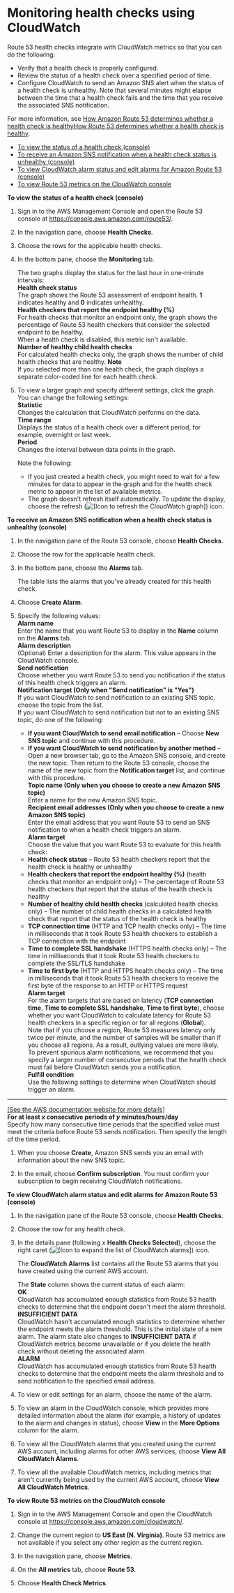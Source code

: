 # Monitoring health checks using CloudWatch<a name="monitoring-health-checks"></a>

Route 53 health checks integrate with CloudWatch metrics so that you can do the following:
+ Verify that a health check is properly configured\.
+ Review the status of a health check over a specified period of time\.
+ Configure CloudWatch to send an Amazon SNS alert when the status of a health check is unhealthy\. Note that several minutes might elapse between the time that a health check fails and the time that you receive the associated SNS notification\. 

For more information, see [How Amazon Route 53 determines whether a health check is healthyHow Route 53 determines whether a health check is healthy](dns-failover-determining-health-of-endpoints.md)\.
+ [To view the status of a health check \(console\)](#monitoring-status-procedure)
+ [To receive an Amazon SNS notification when a health check status is unhealthy \(console\)](#monitoring-sns-notification-procedure)
+ [To view CloudWatch alarm status and edit alarms for Amazon Route 53 \(console\)](#monitoring-alarm-status-procedure)
+ [To view Route 53 metrics on the CloudWatch console](#monitoring-metrics-in-cloudwatch-console-procedure)<a name="monitoring-status-procedure"></a>

**To view the status of a health check \(console\)**

1. Sign in to the AWS Management Console and open the Route 53 console at [https://console\.aws\.amazon\.com/route53/](https://console.aws.amazon.com/route53/)\.

1. In the navigation pane, choose **Health Checks**\. 

1. Choose the rows for the applicable health checks\. 

1. In the bottom pane, choose the **Monitoring** tab\.

   The two graphs display the status for the last hour in one\-minute intervals:  
**Health check status**  
The graph shows the Route 53 assessment of endpoint health\. **1** indicates healthy and **0** indicates unhealthy\.  
**Health checkers that report the endpoint healthy \(%\)**  
For health checks that monitor an endpoint only, the graph shows the percentage of Route 53 health checkers that consider the selected endpoint to be healthy\.  
When a health check is disabled, this metric isn't available\.  
**Number of healthy child health checks**  
For calculated health checks only, the graph shows the number of child health checks that are healthy\. 
**Note**  
If you selected more than one health check, the graph displays a separate color\-coded line for each health check\.

1. To view a larger graph and specify different settings, click the graph\. You can change the following settings:  
**Statistic**  
Changes the calculation that CloudWatch performs on the data\.  
**Time range**  
Displays the status of a health check over a different period, for example, overnight or last week\.  
**Period**  
Changes the interval between data points in the graph\.

   Note the following:
   + If you just created a health check, you might need to wait for a few minutes for data to appear in the graph and for the health check metric to appear in the list of available metrics\.
   + The graph doesn't refresh itself automatically\. To update the display, choose the refresh \(![\[Icon to refresh the CloudWatch graph\]](http://docs.aws.amazon.com/Route53/latest/DeveloperGuide/images/cloudwatch-refresh-icon.png)\) icon\.<a name="monitoring-sns-notification-procedure"></a>

**To receive an Amazon SNS notification when a health check status is unhealthy \(console\)**

1. In the navigation pane of the Route 53 console, choose **Health Checks**\.

1. Choose the row for the applicable health check\.

1. In the bottom pane, choose the **Alarms** tab\.

   The table lists the alarms that you've already created for this health check\.

1. Choose **Create Alarm**\.

1. Specify the following values:  
**Alarm name**  
Enter the name that you want Route 53 to display in the **Name** column on the **Alarms** tab\.  
**Alarm description**  
\(Optional\) Enter a description for the alarm\. This value appears in the CloudWatch console\.  
**Send notification**  
Choose whether you want Route 53 to send you notification if the status of this health check triggers an alarm\.  
**Notification target \(Only when "Send notification" is "Yes"\)**  
If you want CloudWatch to send notification to an existing SNS topic, choose the topic from the list\.  
If you want CloudWatch to send notification but not to an existing SNS topic, do one of the following:  
   + **If you want CloudWatch to send email notification** – Choose **New SNS topic** and continue with this procedure\.
   + **If you want CloudWatch to send notification by another method** – Open a new browser tab, go to the Amazon SNS console, and create the new topic\. Then return to the Route 53 console, choose the name of the new topic from the **Notification target** list, and continue with this procedure\.  
**Topic name \(Only when you choose to create a new Amazon SNS topic\)**  
Enter a name for the new Amazon SNS topic\.  
**Recipient email addresses \(Only when you choose to create a new Amazon SNS topic\)**  
Enter the email address that you want Route 53 to send an SNS notification to when a health check triggers an alarm\.  
**Alarm target**  
Choose the value that you want Route 53 to evaluate for this health check:  
   + **Health check status** – Route 53 health checkers report that the health check is healthy or unhealthy
   + **Health checkers that report the endpoint healthy \(%\)** \(health checks that monitor an endpoint only\) – The percentage of Route 53 health checkers that report that the status of the health check is healthy
   + **Number of healthy child health checks** \(calculated health checks only\) – The number of child health checks in a calculated health check that report that the status of the health check is healthy
   + **TCP connection time** \(HTTP and TCP health checks only\) – The time in milliseconds that it took Route 53 health checkers to establish a TCP connection with the endpoint
   + **Time to complete SSL handshake** \(HTTPS health checks only\) – The time in milliseconds that it took Route 53 health checkers to complete the SSL/TLS handshake
   + **Time to first byte** \(HTTP and HTTPS health checks only\) – The time in milliseconds that it took Route 53 health checkers to receive the first byte of the response to an HTTP or HTTPS request  
**Alarm target**  
For the alarm targets that are based on latency \(**TCP connection time**, **Time to complete SSL handshake**, **Time to first byte**\), choose whether you want CloudWatch to calculate latency for Route 53 health checkers in a specific region or for all regions \(**Global**\)\.  
Note that if you choose a region, Route 53 measures latency only twice per minute, and the number of samples will be smaller than if you choose all regions\. As a result, outlying values are more likely\. To prevent spurious alarm notifications, we recommend that you specify a larger number of consecutive periods that the health check must fail before CloudWatch sends you a notification\.   
**Fulfill condition**  
Use the following settings to determine when CloudWatch should trigger an alarm\.    
****    
[\[See the AWS documentation website for more details\]](http://docs.aws.amazon.com/Route53/latest/DeveloperGuide/monitoring-health-checks.html)  
**For at least *x* consecutive periods of *y* minutes/hours/day**  
Specify how many consecutive time periods that the specified value must meet the criteria before Route 53 sends notification\. Then specify the length of the time period\.

1. When you choose **Create**, Amazon SNS sends you an email with information about the new SNS topic\.

1. In the email, choose **Confirm subscription**\. You must confirm your subscription to begin receiving CloudWatch notifications\. <a name="monitoring-alarm-status-procedure"></a>

**To view CloudWatch alarm status and edit alarms for Amazon Route 53 \(console\)**

1. In the navigation pane of the Route 53 console, choose **Health Checks**\.

1. Choose the row for any health check\.

1. In the details pane \(following *x* **Health Checks Selected**\), choose the right caret \(![\[Icon to expand the list of CloudWatch alarms\]](http://docs.aws.amazon.com/Route53/latest/DeveloperGuide/images/cloudwatch-expand-alarms-list.png)\) icon\.

   The **CloudWatch Alarms** list contains all the Route 53 alarms that you have created using the current AWS account\.

   The **State** column shows the current status of each alarm:  
**OK**  
CloudWatch has accumulated enough statistics from Route 53 health checks to determine that the endpoint doesn't meet the alarm threshold\.  
**INSUFFICIENT DATA**  
CloudWatch hasn't accumulated enough statistics to determine whether the endpoint meets the alarm threshold\. This is the initial state of a new alarm\. The alarm state also changes to **INSUFFICIENT DATA** if CloudWatch metrics become unavailable or if you delete the health check without deleting the associated alarm\.   
**ALARM**  
CloudWatch has accumulated enough statistics from Route 53 health checks to determine that the endpoint meets the alarm threshold and to send notification to the specified email address\.

1. To view or edit settings for an alarm, choose the name of the alarm\.

1. To view an alarm in the CloudWatch console, which provides more detailed information about the alarm \(for example, a history of updates to the alarm and changes in status\), choose **View** in the **More Options** column for the alarm\.

1. To view all the CloudWatch alarms that you created using the current AWS account, including alarms for other AWS services, choose **View All CloudWatch Alarms**\.

1. To view all the available CloudWatch metrics, including metrics that aren't currently being used by the current AWS account, choose **View All CloudWatch Metrics**\.<a name="monitoring-metrics-in-cloudwatch-console-procedure"></a>

**To view Route 53 metrics on the CloudWatch console**

1. Sign in to the AWS Management Console and open the CloudWatch console at [https://console\.aws\.amazon\.com/cloudwatch/](https://console.aws.amazon.com/cloudwatch/)\.

1. Change the current region to **US East \(N\. Virginia\)**\. Route 53 metrics are not available if you select any other region as the current region\.

1. In the navigation pane, choose **Metrics**\.

1. On the **All metrics** tab, choose **Route 53**\.

1. Choose **Health Check Metrics**\.